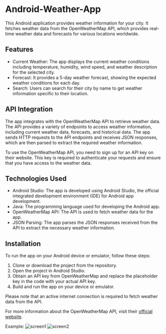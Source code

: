 # Android-Weather-App

This Android application provides weather information for your city. It fetches weather data from the OpenWeatherMap API, which provides real-time weather data and forecasts for various locations worldwide.

## Features

- Current Weather: The app displays the current weather conditions including temperature, humidity, wind speed, and weather description for the selected city.
- Forecast: It provides a 5-day weather forecast, showing the expected weather conditions for each day.
- Search: Users can search for their city by name to get weather information specific to their location.

## API Integration

The app integrates with the OpenWeatherMap API to retrieve weather data. The API provides a variety of endpoints to access weather information, including current weather data, forecasts, and historical data. The app sends HTTP requests to the API endpoints and receives JSON responses, which are then parsed to extract the required weather information.

To use the OpenWeatherMap API, you need to sign up for an API key on their website. This key is required to authenticate your requests and ensure that you have access to the weather data.

## Technologies Used

- Android Studio: The app is developed using Android Studio, the official integrated development environment (IDE) for Android app development.
- Java: The programming language used for developing the Android app.
- OpenWeatherMap API: The API is used to fetch weather data for the app.
- JSON Parsing: The app parses the JSON responses received from the API to extract the necessary weather information.

## Installation

To run the app on your Android device or emulator, follow these steps:

1. Clone or download the project from the repository.
2. Open the project in Android Studio.
3. Obtain an API key from OpenWeatherMap and replace the placeholder key in the code with your actual API key.
4. Build and run the app on your device or emulator.

Please note that an active internet connection is required to fetch weather data from the API.

For more information about the OpenWeatherMap API, visit their [official website](https://openweathermap.org/api).


Example:
![screen1](screen1.png)
![screen2](screen2.png)